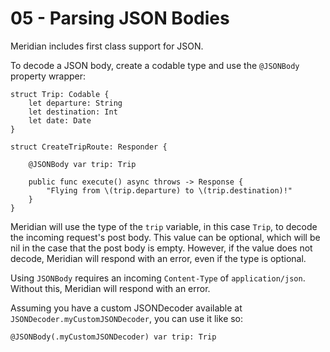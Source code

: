 # 05 - Parsing JSON Bodies

Meridian includes first class support for JSON.

To decode a JSON body, create a codable type and use the `@JSONBody` property wrapper:
    
    struct Trip: Codable {
        let departure: String
        let destination: Int
        let date: Date
    }
    
    struct CreateTripRoute: Responder {
        
        @JSONBody var trip: Trip
        
        public func execute() async throws -> Response {
            "Flying from \(trip.departure) to \(trip.destination)!"
        }
    }

Meridian will use the type of the `trip` variable, in this case `Trip`, to decode the incoming request's post body. This value can be optional, which will be nil in the case that the post body is empty. However, if the value does not decode, Meridian will respond with an error, even if the type is optional.

Using `JSONBody` requires an incoming `Content-Type` of `application/json`. Without this, Meridian will respond with an error.

Assuming you have a custom JSONDecoder available at `JSONDecoder.myCustomJSONDecoder`, you can use it like so:

    @JSONBody(.myCustomJSONDecoder) var trip: Trip